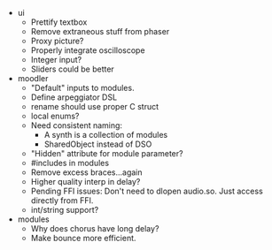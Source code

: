 * ui
    * Prettify textbox
    * Remove extraneous stuff from phaser
    * Proxy picture?
    * Properly integrate oscilloscope
    * Integer input?
    * Sliders could be better
* moodler
    * "Default" inputs to modules.
    * Define arpeggiator DSL
    * rename should use proper C struct
    * local enums?
    * Need consistent naming:
        + A synth is a collection of modules
        + SharedObject instead of DSO
    * "Hidden" attribute for module parameter?
    * #includes in modules
    * Remove excess braces...again
    * Higher quality interp in delay?
    * Pending FFI issues: Don't need to dlopen audio.so. Just access directly from FFI.
    * int/string support?
* modules
    * Why does chorus have long delay?
    * Make bounce more efficient.
